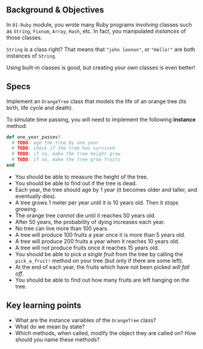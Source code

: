 ## Background & Objectives

In `01-Ruby` module, you wrote many Ruby programs involving classes such as `String`, `Fixnum`, `Array`, `Hash`, etc. In fact, you manipulated *instances* of those classes.

`String` is a class right? That means that `"john lennon"`, or `"Hello!"` are both instances of `String`.

Using built-in classes is good, but creating your *own* classes is even better!

## Specs

Implement an `OrangeTree` class that models the life of an orange tree (its birth, life cycle and death).

To simulate time passing, you will need to implement the following **instance** method:

```ruby
def one_year_passes!
  # TODO: age the tree by one year
  # TODO: check if the tree has survived
  # TODO: if so, make the tree height grow
  # TODO: if so, make the tree grow fruits
end
```

- You should be able to measure the height of the tree.
- You should be able to find out if the tree is dead.
- Each year, the tree should age by 1 year (it becomes older and taller, and eventually dies).
- A tree grows 1 meter per year until it is 10 years old. Then it stops growing.
- The orange tree *cannot* die until it reaches 50 years old.
- After 50 years, the probability of dying increases each year.
- No tree can live more than 100 years.
- A tree will produce 100 fruits a year once it is more than 5 years old.
- A tree will produce 200 fruits a year when it reaches 10 years old.
- A tree will not produce fruits once it reaches 15 years old.
- You should be able to pick *a single fruit* from the tree by calling the `pick_a_fruit!` method on your tree (but only if there are some left).
- At the end of each year, the fruits which have not been picked *will fall off*.
- You should be able to find out how many fruits are left hanging on the tree.

## Key learning points

- What are the instance variables of the `OrangeTree` class?
- What do we mean by state?
- Which methods, when called, modify the object they are called on? How should you name these methods?
